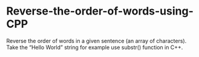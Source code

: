 # Reverse-the-order-of-words-using-CPP
Reverse the order of words in a given sentence (an array of characters). Take the “Hello World” string for example use substr() function in C++.
